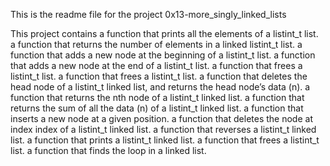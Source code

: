 This is the readme file for the project 0x13-more_singly_linked_lists

This project contains
 a function that prints all the elements of a listint_t list.
 a function that returns the number of elements in a linked listint_t list.
 a function that adds a new node at the beginning of a listint_t list.
 a function that adds a new node at the end of a listint_t list.
 a function that frees a listint_t list.
 a function that frees a listint_t list.
 a function that deletes the head node of a listint_t linked list, and returns the head node’s data (n).
 a function that returns the nth node of a listint_t linked list.
 a function that returns the sum of all the data (n) of a listint_t linked list.
 a function that inserts a new node at a given position.
 a function that deletes the node at index index of a listint_t linked list.
 a function that reverses a listint_t linked list.
 a function that prints a listint_t linked list.
 a function that frees a listint_t list.
 a function that finds the loop in a linked list.


